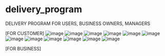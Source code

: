# delivery_program
DELIVERY PROGRAM FOR USERS, BUSINESS OWNERS, MANAGERS

[FOR CUSTOMER]
![image](https://user-images.githubusercontent.com/61719257/119261805-fa9e2200-bc13-11eb-839f-fa53acce4fd5.png)
![image](https://user-images.githubusercontent.com/61719257/119261816-0558b700-bc14-11eb-895f-1859db90f452.png)
![image](https://user-images.githubusercontent.com/61719257/119261823-10134c00-bc14-11eb-8926-5ce97dbe716f.png)
![image](https://user-images.githubusercontent.com/61719257/119261829-1b667780-bc14-11eb-8901-e6ab52ce9d7f.png)
![image](https://user-images.githubusercontent.com/61719257/119261834-24574900-bc14-11eb-8906-16acbd68d02f.png)
![image](https://user-images.githubusercontent.com/61719257/119261846-346f2880-bc14-11eb-9717-685187ca1e8e.png)
![image](https://user-images.githubusercontent.com/61719257/119261859-3df89080-bc14-11eb-8ce6-fc341b0a0b5c.png)
![image](https://user-images.githubusercontent.com/61719257/119261885-4781f880-bc14-11eb-989c-2ce04c3ce047.png)
![image](https://user-images.githubusercontent.com/61719257/119261895-4d77d980-bc14-11eb-8a00-fe1b2fe8f1e0.png)
![image](https://user-images.githubusercontent.com/61719257/119261912-59639b80-bc14-11eb-8f08-12b4a03e3b1f.png)
![image](https://user-images.githubusercontent.com/61719257/119261919-61bbd680-bc14-11eb-8673-9d965b7142ea.png)
![image](https://user-images.githubusercontent.com/61719257/119261952-8021d200-bc14-11eb-955f-8d60bf88a3d6.png)

[FOR BUSINESS]
